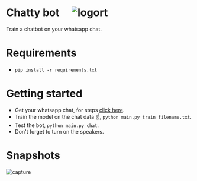 # Chatty bot &nbsp;&nbsp;&nbsp; ![logort](https://user-images.githubusercontent.com/30196830/48554900-a8267100-e905-11e8-8449-f028384df8aa.png)


Train a chatbot on your whatsapp chat.

# Requirements

* `pip install -r requirements.txt`

# Getting started 

* Get your whatsapp chat, for steps [click here](./docs/exporting_whatsAppChat.md).
* Train the model on the chat data ☝, `python main.py train filename.txt`.
* Test the bot, `python main.py chat`.
* Don't forget to turn on the speakers.


# Snapshots

![capture](https://user-images.githubusercontent.com/30196830/48556257-7f07df80-e909-11e8-9d91-b8f85e9b3801.PNG)



 
